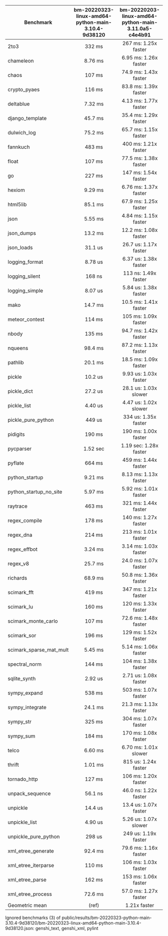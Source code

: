 | Benchmark               | bm-20220323-linux-amd64-python-main-3.10.4-9d38120 | bm-20220203-linux-amd64-python-main-3.11.0a5-c4e4b91 |
|-------------------------|:--------------------------------------------------:|:----------------------------------------------------:|
| 2to3                    | 332 ms                                             | 267 ms: 1.25x faster                                 |
| chameleon               | 8.76 ms                                            | 6.95 ms: 1.26x faster                                |
| chaos                   | 107 ms                                             | 74.9 ms: 1.43x faster                                |
| crypto_pyaes            | 116 ms                                             | 83.8 ms: 1.39x faster                                |
| deltablue               | 7.32 ms                                            | 4.13 ms: 1.77x faster                                |
| django_template         | 45.7 ms                                            | 35.4 ms: 1.29x faster                                |
| dulwich_log             | 75.2 ms                                            | 65.7 ms: 1.15x faster                                |
| fannkuch                | 483 ms                                             | 400 ms: 1.21x faster                                 |
| float                   | 107 ms                                             | 77.5 ms: 1.38x faster                                |
| go                      | 227 ms                                             | 147 ms: 1.54x faster                                 |
| hexiom                  | 9.29 ms                                            | 6.76 ms: 1.37x faster                                |
| html5lib                | 85.1 ms                                            | 67.9 ms: 1.25x faster                                |
| json                    | 5.55 ms                                            | 4.84 ms: 1.15x faster                                |
| json_dumps              | 13.2 ms                                            | 12.2 ms: 1.08x faster                                |
| json_loads              | 31.1 us                                            | 26.7 us: 1.17x faster                                |
| logging_format          | 8.78 us                                            | 6.37 us: 1.38x faster                                |
| logging_silent          | 168 ns                                             | 113 ns: 1.49x faster                                 |
| logging_simple          | 8.07 us                                            | 5.84 us: 1.38x faster                                |
| mako                    | 14.7 ms                                            | 10.5 ms: 1.41x faster                                |
| meteor_contest          | 114 ms                                             | 105 ms: 1.09x faster                                 |
| nbody                   | 135 ms                                             | 94.7 ms: 1.42x faster                                |
| nqueens                 | 98.4 ms                                            | 87.2 ms: 1.13x faster                                |
| pathlib                 | 20.1 ms                                            | 18.5 ms: 1.09x faster                                |
| pickle                  | 10.2 us                                            | 9.93 us: 1.03x faster                                |
| pickle_dict             | 27.2 us                                            | 28.1 us: 1.03x slower                                |
| pickle_list             | 4.40 us                                            | 4.47 us: 1.02x slower                                |
| pickle_pure_python      | 449 us                                             | 334 us: 1.35x faster                                 |
| pidigits                | 190 ms                                             | 190 ms: 1.00x faster                                 |
| pycparser               | 1.52 sec                                           | 1.19 sec: 1.28x faster                               |
| pyflate                 | 664 ms                                             | 459 ms: 1.44x faster                                 |
| python_startup          | 9.21 ms                                            | 8.13 ms: 1.13x faster                                |
| python_startup_no_site  | 5.97 ms                                            | 5.92 ms: 1.01x faster                                |
| raytrace                | 463 ms                                             | 321 ms: 1.44x faster                                 |
| regex_compile           | 178 ms                                             | 140 ms: 1.27x faster                                 |
| regex_dna               | 214 ms                                             | 213 ms: 1.01x faster                                 |
| regex_effbot            | 3.24 ms                                            | 3.14 ms: 1.03x faster                                |
| regex_v8                | 25.7 ms                                            | 24.0 ms: 1.07x faster                                |
| richards                | 68.9 ms                                            | 50.8 ms: 1.36x faster                                |
| scimark_fft             | 419 ms                                             | 347 ms: 1.21x faster                                 |
| scimark_lu              | 160 ms                                             | 120 ms: 1.33x faster                                 |
| scimark_monte_carlo     | 107 ms                                             | 72.6 ms: 1.48x faster                                |
| scimark_sor             | 196 ms                                             | 129 ms: 1.52x faster                                 |
| scimark_sparse_mat_mult | 5.45 ms                                            | 5.14 ms: 1.06x faster                                |
| spectral_norm           | 144 ms                                             | 104 ms: 1.38x faster                                 |
| sqlite_synth            | 2.92 us                                            | 2.71 us: 1.08x faster                                |
| sympy_expand            | 538 ms                                             | 503 ms: 1.07x faster                                 |
| sympy_integrate         | 24.1 ms                                            | 21.3 ms: 1.13x faster                                |
| sympy_str               | 325 ms                                             | 304 ms: 1.07x faster                                 |
| sympy_sum               | 184 ms                                             | 170 ms: 1.08x faster                                 |
| telco                   | 6.60 ms                                            | 6.70 ms: 1.01x slower                                |
| thrift                  | 1.01 ms                                            | 815 us: 1.24x faster                                 |
| tornado_http            | 127 ms                                             | 106 ms: 1.20x faster                                 |
| unpack_sequence         | 56.1 ns                                            | 46.0 ns: 1.22x faster                                |
| unpickle                | 14.4 us                                            | 13.4 us: 1.07x faster                                |
| unpickle_list           | 4.90 us                                            | 5.26 us: 1.07x slower                                |
| unpickle_pure_python    | 298 us                                             | 249 us: 1.19x faster                                 |
| xml_etree_generate      | 92.4 ms                                            | 79.6 ms: 1.16x faster                                |
| xml_etree_iterparse     | 110 ms                                             | 106 ms: 1.03x faster                                 |
| xml_etree_parse         | 162 ms                                             | 153 ms: 1.06x faster                                 |
| xml_etree_process       | 72.6 ms                                            | 57.0 ms: 1.27x faster                                |
| Geometric mean          | (ref)                                              | 1.21x faster                                         |
Ignored benchmarks (3) of public/results/bm-20220323-python-main-3.10.4-9d38120/bm-20220323-linux-amd64-python-main-3.10.4-9d38120.json: genshi_text, genshi_xml, pylint

